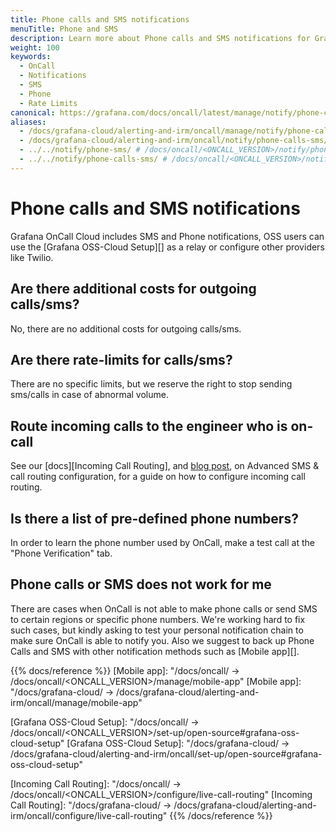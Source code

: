 ```yaml
---
title: Phone calls and SMS notifications
menuTitle: Phone and SMS
description: Learn more about Phone calls and SMS notifications for Grafana OnCall.
weight: 100
keywords:
  - OnCall
  - Notifications
  - SMS
  - Phone
  - Rate Limits
canonical: https://grafana.com/docs/oncall/latest/manage/notify/phone-calls-sms/
aliases:
  - /docs/grafana-cloud/alerting-and-irm/oncall/manage/notify/phone-calls-sms/
  - /docs/grafana-cloud/alerting-and-irm/oncall/notify/phone-calls-sms/
  - ../../notify/phone-sms/ # /docs/oncall/<ONCALL_VERSION>/notify/phone-sms/
  - ../../notify/phone-calls-sms/ # /docs/oncall/<ONCALL_VERSION>/notify/phone-calls-sms/
---
```


# Phone calls and SMS notifications

Grafana OnCall Cloud includes SMS and Phone notifications, OSS users can use the [Grafana OSS-Cloud Setup][] as a relay or configure other providers like Twilio.

## Are there additional costs for outgoing calls/sms?

No, there are no additional costs for outgoing calls/sms.

## Are there rate-limits for calls/sms?

There are no specific limits, but we reserve the right to stop sending sms/calls in case of abnormal volume.

## Route incoming calls to the engineer who is on-call

See our [docs][Incoming Call Routing], and [blog post](https://grafana.com/blog/2024/06/10/a-guide-to-grafana-oncall-sms-and-call-routing/),
on Advanced SMS & call routing configuration, for a guide on how to configure incoming call routing.

## Is there a list of pre-defined phone numbers?

In order to learn the phone number used by OnCall, make a test call at the "Phone Verification" tab.

## Phone calls or SMS does not work for me

There are cases when OnCall is not able to make phone calls or send SMS to certain regions or specific phone numbers.
We're working hard to fix such cases, but kindly asking to test your personal notification chain to make sure OnCall
is able to notify you. Also we suggest to back up Phone Calls and SMS with other notification methods such as
[Mobile app][].

{{% docs/reference %}}
[Mobile app]: "/docs/oncall/ -> /docs/oncall/<ONCALL_VERSION>/manage/mobile-app"
[Mobile app]: "/docs/grafana-cloud/ -> /docs/grafana-cloud/alerting-and-irm/oncall/manage/mobile-app"

[Grafana OSS-Cloud Setup]: "/docs/oncall/ -> /docs/oncall/<ONCALL_VERSION>/set-up/open-source#grafana-oss-cloud-setup"
[Grafana OSS-Cloud Setup]: "/docs/grafana-cloud/ -> /docs/grafana-cloud/alerting-and-irm/oncall/set-up/open-source#grafana-oss-cloud-setup"

[Incoming Call Routing]: "/docs/oncall/ -> /docs/oncall/<ONCALL_VERSION>/configure/live-call-routing"
[Incoming Call Routing]: "/docs/grafana-cloud/ -> /docs/grafana-cloud/alerting-and-irm/oncall/configure/live-call-routing"
{{% /docs/reference %}}
